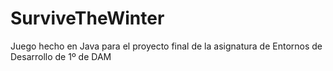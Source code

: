 # SurviveTheWinter
Juego hecho en Java para el proyecto final de la asignatura de Entornos de Desarrollo de 1º de DAM
